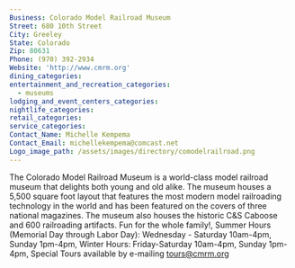 ```yaml
---
Business: Colorado Model Railroad Museum
Street: 680 10th Street
City: Greeley
State: Colorado
Zip: 80631
Phone: (970) 392-2934
Website: 'http://www.cmrm.org'
dining_categories:
entertainment_and_recreation_categories:
  - museums
lodging_and_event_centers_categories:
nightlife_categories:
retail_categories:
service_categories:
Contact_Name: Michelle Kempema
Contact_Email: michellekempema@comcast.net
Logo_image_path: /assets/images/directory/comodelrailroad.png
---
```



The Colorado Model Railroad Museum is a world-class model railroad museum that delights both young and old alike. The museum houses a 5,500 square foot layout that features the most modern model railroading technology in the world and has been featured on the covers of three national magazines. The museum also houses the historic C&S Caboose and 600 railroading artifacts. Fun for the whole family!, Summer Hours (Memorial Day through Labor Day): Wednesday - Saturday 10am-4pm, Sunday 1pm-4pm, Winter Hours: Friday-Saturday 10am-4pm, Sunday 1pm-4pm, Special Tours available by e-mailing tours@cmrm.org